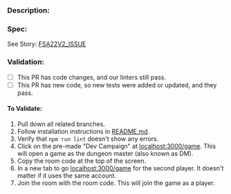 ### Description:


### Spec:

See Story: [FSA22V2_ISSUE](card_link)

### Validation:

* [ ] This PR has code changes, and our linters still pass.
* [ ] This PR has new code, so new tests were added or updated, and they pass.

#### To Validate:

1. Pull down all related branches.
2. Follow installation instructions in [README.md](https://github.com/bsmrdel101/Tabletop-of-Many-Things/blob/main/README.md).
3. Verify that `npm run lint` doesn't show any errors.
4. Click on the pre-made "Dev Campaign" at [localhost:3000/game](http://localhost:3000/game). This will open a game as the dungeon master (also known as DM).
5. Copy the room code at the top of the screen.
6. In a new tab to go [localhost:3000/game](http://localhost:3000/game) for the second player. It doesn't matter if it uses the same account.
7. Join the room with the room code. This will join the game as a player.
